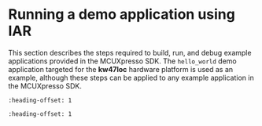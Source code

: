 # Running a demo application using IAR 

This section describes the steps required to build, run, and debug example applications provided in the MCUXpresso SDK. The `hello_world` demo application targeted for the **kw47loc** hardware platform is used as an example, although these steps can be applied to any example application in the MCUXpresso SDK.

```{include} ../topics/iar_building_an_example_application.md
:heading-offset: 1
```

```{include} ../topics/iar_running_an_example_application.md
:heading-offset: 1
```

